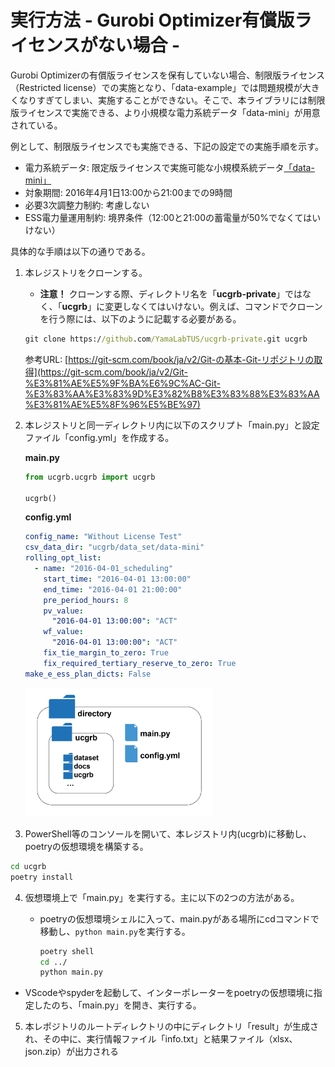 # 実行方法 - Gurobi Optimizer有償版ライセンスがない場合 -

Gurobi Optimizerの有償版ライセンスを保有していない場合、制限版ライセンス（Restricted license）での実施となり、「data-example」では問題規模が大きくなりすぎてしまい、実施することができない。そこで、本ライブラリには制限版ライセンスで実施できる、より小規模な電力系統データ「data-mini」が用意されている。

例として、制限版ライセンスでも実施できる、下記の設定での実施手順を示す。

- 電力系統データ: 限定版ライセンスで実施可能な小規模系統データ[「data-mini」](../../data_set/data-mini)
- 対象期間: 2016年4月1日13:00から21:00までの9時間
- 必要3次調整力制約: 考慮しない
- ESS電力量運用制約: 境界条件（12:00と21:00の蓄電量が50%でなくてはいけない）

具体的な手順は以下の通りである。

1. 本レジストリをクローンする。
   - **注意！** クローンする際、ディレクトリ名を「**ucgrb-private**」ではなく、「**ucgrb**」に変更しなくてはいけない。例えば、コマンドでクローンを行う際には、以下のように記載する必要がある。

    ```cmd
    git clone https://github.com/YamaLabTUS/ucgrb-private.git ucgrb
    ```
    参考URL: [https://git-scm.com/book/ja/v2/Git-の基本-Git-リポジトリの取得](https://git-scm.com/book/ja/v2/Git-%E3%81%AE%E5%9F%BA%E6%9C%AC-Git-%E3%83%AA%E3%83%9D%E3%82%B8%E3%83%88%E3%83%AA%E3%81%AE%E5%8F%96%E5%BE%97)

2. 本レジストリと同一ディレクトリ内に以下のスクリプト「main.py」と設定ファイル「config.yml」を作成する。

   **main.py**

   ```python
   from ucgrb.ucgrb import ucgrb

   ucgrb()
   ```

   **config.yml**

   ```yaml
   config_name: "Without License Test"
   csv_data_dir: "ucgrb/data_set/data-mini"
   rolling_opt_list:
     - name: "2016-04-01_scheduling"
       start_time: "2016-04-01 13:00:00"
       end_time: "2016-04-01 21:00:00"
       pre_period_hours: 8
       pv_value:
         "2016-04-01 13:00:00": "ACT"
       wf_value:
         "2016-04-01 13:00:00": "ACT"
       fix_tie_margin_to_zero: True
       fix_required_tertiary_reserve_to_zero: True
   make_e_ess_plan_dicts: False
   ```

   <img src="../img/03/directories_5.png" width="300" alt="Construct of directories">

3. PowerShell等のコンソールを開いて、本レジストリ内(ucgrb)に移動し、poetryの仮想環境を構築する。

  ```cmd
  cd ucgrb
  poetry install
  ```


4. 仮想環境上で「main.py」を実行する。主に以下の2つの方法がある。

   - poetryの仮想環境シェルに入って、main.pyがある場所にcdコマンドで移動し、`python main.py`を実行する。

     ```cmd
     poetry shell
     cd ../
     python main.py
     ```
  - VScodeやspyderを起動して、インターポレーターをpoetryの仮想環境に指定したのち、「main.py」を開き、実行する。

5. 本レポジトリのルートディレクトリの中にディレクトリ「result」が生成され、その中に、実行情報ファイル「info.txt」と結果ファイル（xlsx、json.zip）が出力される